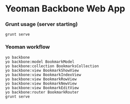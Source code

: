 Yeoman Backbone Web App
=======================

### Grunt usage (server starting)

```
grunt serve
```

### Yeoman workflow

```
yo backbone
yo backbone:model BookmarkModel
yo backbone:collection BookmarksCollection
yo backbone:view BookmarkShowView
yo backbone:view BookmarkIndexView
yo backbone:view BookmarkRowView
yo backbone:view BookmarkNewView
yo backbone:view BookmarkEditView
yo backbone:router BookmarkRouter
grunt serve
```